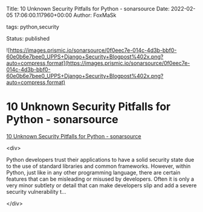 Title: 10 Unknown Security Pitfalls for Python - sonarsource
Date: 2022-02-05 17:06:00.117960+00:00
Author: FoxMaSk 

tags: python,security

Status: published


![https://images.prismic.io/sonarsource/0f0eec7e-014c-4d3b-bbf0-60e0b6e7bee0_UPPS+Django+Security+Blogpost%402x.png?auto=compress,format](https://images.prismic.io/sonarsource/0f0eec7e-014c-4d3b-bbf0-60e0b6e7bee0_UPPS+Django+Security+Blogpost%402x.png?auto=compress,format)


# 10 Unknown Security Pitfalls for Python - sonarsource

[10 Unknown Security Pitfalls for Python - sonarsource](https://blog.sonarsource.com/10-unknown-security-pitfalls-for-python)

&lt;div&gt;

Python developers trust their applications to have a solid security
state due to the use of standard libraries and common frameworks.
However, within Python, just like in any other programming language,
there are certain features that can be misleading or misused by
developers. Often it is only a very minor subtlety or detail that can
make developers slip and add a severe security vulnerability t...

&lt;/div&gt;
